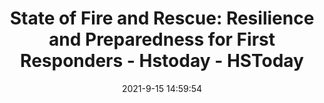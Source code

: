 ---
"title": "State of Fire and Rescue: Resilience and Preparedness for First Responders - Hstoday - HSToday"
"date": "2021-9-15 14:59:54"
"feed_name": "GOOGLENEWSMINING"
"feed_website": "https://news.google.com/search?q=mining%2Bincident&hl=en-US&gl=US&ceid=US:en"
"feed_rss": "https://news.google.com/rss/search?q=mining%2Bincident&hl=en-US&gl=US&ceid=US:en"
"link": "https://www.hstoday.us/featured/state-of-fire-and-rescue-resilience-and-preparedness-for-first-responders/"
"file": "_posts/2021-1-1-e022858a28b40e946f0512d90790c5ec9a8320f6.md"
"accident": "1"
"drilling": "1"
"dead": "0"
"injured": "0"
---